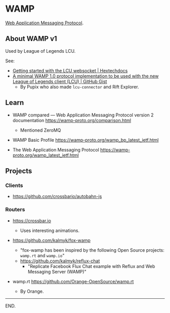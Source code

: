# WAMP

[Web Application Messaging Protocol](https://en.wikipedia.org/wiki/Web_Application_Messaging_Protocol).


## About WAMP v1

Used by League of Legends LCU.

See:
- [Getting started with the LCU websocket | Hextechdocs](https://hextechdocs.dev/getting-started-with-the-lcu-websocket/)
- [A minimal WAMP 1.0 protocol implementation to be used with the new League of Legends client (LCU) | GitHub Gist](https://gist.github.com/Pupix/eb662b1b784bb704a1390643738a8c15)
    * By Pupix who also made `lcu-connector` and Rift Explorer.


## Learn

- WAMP compared — Web Application Messaging Protocol version 2 documentation https://wamp-proto.org/comparison.html
    * Mentioned ZeroMQ

- WAMP Basic Profile https://wamp-proto.org/wamp_bp_latest_ietf.html

- The Web Application Messaging Protocol https://wamp-proto.org/wamp_latest_ietf.html


## Projects

### Clients

- https://github.com/crossbario/autobahn-js

### Routers

- https://crossbar.io
    * Uses interesting animations.

- https://github.com/kalmyk/fox-wamp
    * "fox-wamp has been inspired by the following Open Source projects: `wamp.rt` and `wamp.io`"
    * https://github.com/kalmyk/reflux-chat
        + "Replicate Facebook Flux Chat example with Reflux and Web Messaging Server (WAMP)"

- wamp.rt https://github.com/Orange-OpenSource/wamp.rt
    * By Orange.

---

END.
